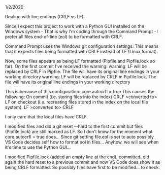 1/2/2020:

Dealing with line endings (CRLF vs LF):

Since I expect this project to work with a Python GUI installed on the Windows system - That is why I'm coding through the Command Prompt - I prefer all files end-of-line (eol) to be formatted with CRLF.

Command Prompt uses the Windows git configuration settings. This means that it expects files being formatted with CRLF instead of LF (Linux format).

Now, some files appears as being LF formatted (Pipfile and Pipfile.lock so far).
On the first commit I've received the warning:
warning: LF will be replaced by CRLF in Pipfile.
The file will have its original line endings in your working directory
warning: LF will be replaced by CRLF in Pipfile.lock.
The file will have its original line endings in your working directory

This is because of this configuration:
    core.autocrfl = true
This causes the following:
On commit (i.e. storing files into the index) CRLF >converted to> LF
on checkout (i.e. recreating files stored in the index on the local file system): LF >converted to> CRLF

I only care that the local files have CRLF.

I modified files and did a git reset --hard to the first commit but files (Pipfile.lock) are still marked as LF. So I don't know for the moment what core.autocrfl = true does...
Since git setting file.eol is set to auto possibly VS Code decides self how to format eol in files...
Anyhow, we will see when it's time to use the Python GUI...

I modified Pipfile.lock (added an empty line at the end), committed, did again the hard reset to a previous commit and now VS Code does show it as being CRLF formatted.
So possibly files have first to be modified... to check.